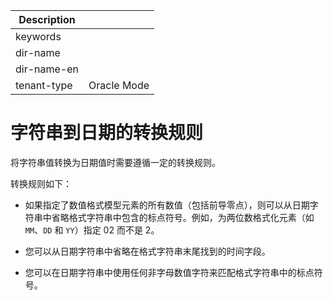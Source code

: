 | Description   |                 |
|---------------|-----------------|
| keywords      |                 |
| dir-name      |                 |
| dir-name-en   |                 |
| tenant-type   | Oracle Mode     |

# 字符串到日期的转换规则

将字符串值转换为日期值时需要遵循一定的转换规则。

转换规则如下：

* 如果指定了数值格式模型元素的所有数值（包括前导零点），则可以从日期字符串中省略格式字符串中包含的标点符号。例如，为两位数格式化元素（如 `MM`、`DD` 和 `YY`）指定 02 而不是 2。

* 您可以从日期字符串中省略在格式字符串末尾找到的时间字段。

* 您可以在日期字符串中使用任何非字母数值字符来匹配格式字符串中的标点符号。
